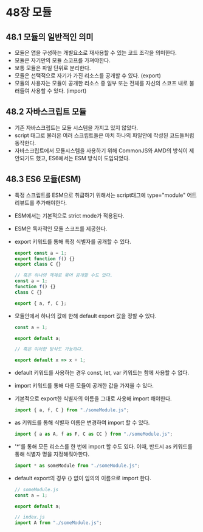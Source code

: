 # 48장 모듈

## 48.1 모듈의 일반적인 의미

- 모듈은 앱을 구성하는 개별요소로 재사용할 수 있는 코드 조각을 의미한다.
- 모듈은 자기만의 모듈 스코프를 가져야한다.
- 보통 모듈은 파일 단위로 분리한다.
- 모듈은 선택적으로 자기가 가진 리소스를 공개할 수 있다. (export)
- 모듈의 사용자는 모듈이 공개한 리소스 중 일부 또는 전체를 자신의 스코프 내로 불러들여 사용할 수 있다. (import)

## 48.2 자바스크립트 모듈

- 기존 자바스크립트는 모듈 시스템을 가지고 있지 않았다.
- script 태그로 불러온 여러 스크립트들은 마치 하나의 파일안에 작성된 코드들처럼 동작한다.
- 자바스크립트에서 모듈시스템을 사용하기 위해 CommonJS와 AMD의 방식이 제안되기도 했고, ES6에서는 ESM 방식이 도입되었다.

## 48.3 ES6 모듈(ESM)

- 특정 스크립트를 ESM으로 취급하기 위해서는 script태그에 type="module" 어트리뷰트를 추가해야한다.
- ESM에서는 기본적으로 strict mode가 적용된다.
- ESM은 독자적인 모듈 스코프를 제공한다.
- export 키워드를 통해 특정 식별자를 공개할 수 있다.

  ```js
  export const a = 1;
  export function f() {}
  export class C {}

  // 혹은 하나의 객체로 묶어 공개할 수도 있다.
  const a = 1;
  function f() {}
  class C {}

  export { a, f, C };
  ```

- 모듈안에서 하나의 값에 한해 default export 값을 정할 수 있다.

  ```js
  const a = 1;

  export default a;

  // 혹은 이러한 방식도 가능하다.

  export default x => x + 1;
  ```

- default 키워드를 사용하는 경우 const, let, var 키워드는 함께 사용할 수 없다.
- import 키워드를 통해 다른 모듈이 공개한 값을 가져올 수 있다.
- 기본적으로 export한 식별자의 이름을 그대로 사용해 import 해야한다.
  ```js
  import { a, f, C } from "./someModule.js";
  ```
- as 키워드를 통해 식별자 이름은 변경하여 import 할 수 있다.
  ```js
  import { a as A, f as F, C as CC } from "./someModule.js";
  ```
- '\*'를 통해 모든 리소스를 한 번에 import 할 수도 있다. 이때, 반드시 as 키워드를 통해 식별자 명을 지정해줘야한다.
  ```js
  import * as someModule from "./someModule.js";
  ```
- default export의 경우 {} 없이 임의의 이름으로 import 한다.

  ```js
  // someModule.js
  const a = 1;

  export default a;

  // index.js
  import A from "./someModule.js";
  ```
